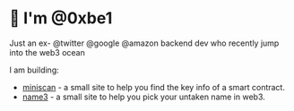 # 👋 I'm @0xbe1

Just an ex- @twitter @google @amazon backend dev who recently jump into the web3 ocean

I am building:
- [miniscan](https://miniscan.xyz) - a small site to help you find the key info of a smart contract.
- [name3](https://name3.org) - a small site to help you pick your untaken name in web3.

<!---
0xbe1/0xbe1 is a ✨ special ✨ repository because its `README.md` (this file) appears on your GitHub profile.
You can click the Preview link to take a look at your changes.
--->
